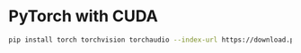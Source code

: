 # PyTorch with CUDA

```bash
pip install torch torchvision torchaudio --index-url https://download.pytorch.org/whl/cu115
```